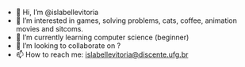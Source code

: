 - 👋 Hi, I’m @islabellevitoria
- 👀 I’m interested in games, solving problems, cats, coffee, animation movies and sitcoms.
- 🌱 I’m currently learning computer science (beginner)
- 💞️ I’m looking to collaborate on ?
- 📫 How to reach me: islabellevitoria@discente.ufg.br

<!---
islabellevitoria/islabellevitoria is a ✨ special ✨ repository because its `README.md` (this file) appears on your GitHub profile.
You can click the Preview link to take a look at your changes.
--->
